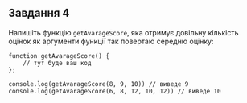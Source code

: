 ## Завдання 4

Напишіть функцію `getAvarageScore`, яка отримує довільну кількість оцінок як аргументи функції так повертаю середню оцінку:
```
function getAvarageScore() {
    // тут буде ваш код
};

console.log(getAvarageScore(8, 9, 10)) // виведе 9
console.log(getAvarageScore(6, 8, 12, 10, 12)) // виведе 10

```



